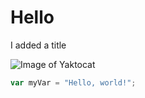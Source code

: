 # Hello

I added a title

![Image of Yaktocat](https://octodex.github.com/images/yaktocat.png)

``` javascript
var myVar = "Hello, world!";
```
